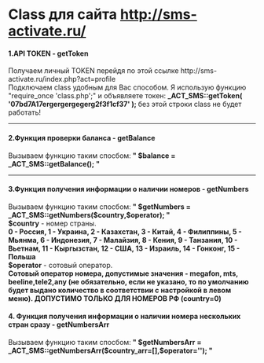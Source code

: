 # Class для сайта http://sms-activate.ru/
<body>
  <h4>1.API TOKEN - getToken</h4>
  <p>Получаем личный TOKEN перейдя по этой ссылке http://sms-activate.ru/index.php?act=profile<br/>
  Подключаем class удобным для Вас способом. Я использую функцию "require_once 'class.php';" и объявляете токен:
  <b>_ACT_SMS::getToken( '07bd7A17ergergergegerg2f3f1cf37' ); </b> без этой строки class не будет работать!
  </p>
  <hr>
  <h4>2.Функция проверки баланса - getBalance</h4>
  <p>Вызываем функцию таким спосбом:<b> " $balance = _ACT_SMS::getBalance(); " </b></p>
  <hr>
  <h4>3.Функция получения информации о наличии номеров - getNumbers </h4>
  <p> Вызываем функцию таким спосбом:<b> " $getNumbers = _ACT_SMS::getNumbers($country,$operator); " </b> <br>
    <b>$country</b> - номер страны.<br/>
    <b>0 - Россия, 1 - Украина, 2 - Казахстан, 3 - Китай, 4 - Филиппины, 5 - Мьянма, 6 - Индонезия, 7 - Малайзия, 8 - Кения, 9 - Танзания, 10 - Вьетнам, 11 - Кыргызстан, 12 - США, 13 - Израиль, 14 - Гонконг, 15 - Польша</b> <br/>
    <b>$operator</b> - сотовый оператор.<br/> <b>Сотовый оператор номера, допустимые значения - megafon, mts, beeline,tele2,any (не обязательно, если не указано, то по умолчанию будет выдано количество в соответствии с настройкой в левом меню). ДОПУСТИМО ТОЛЬКО ДЛЯ НОМЕРОВ РФ (country=0)</b>
  </p>
  <h4>4. Функция получения информации о наличии номера нескольких стран сразу - getNumbersArr</h4>
  <p>Вызываем функцию таким спосбом:<b> " $getNumbersArr = _ACT_SMS::getNumbersArr($country_arr=[],$operator=''); " </b></p>
</body>
